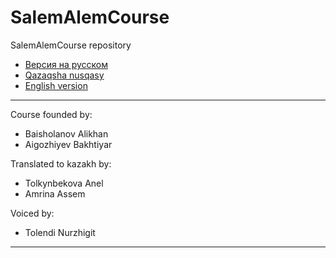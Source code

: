 # SalemAlemCourse
SalemAlemCourse repository

* [Версия на русском](course-rus.md)
* [Qazaqsha nusqasy](course-kaz.md)
* [English version](course-eng.md)

---
Course founded by:
* Baisholanov Alikhan
* Aigozhiyev Bakhtiyar

Translated to kazakh by:
* Tolkynbekova Anel
* Amrina Assem

Voiced by:
* Tolendi Nurzhigit

---